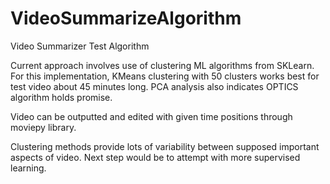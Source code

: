 # VideoSummarizeAlgorithm
Video Summarizer Test Algorithm

Current approach involves use of clustering ML algorithms from SKLearn. 
For this implementation, KMeans clustering with 50 clusters works best for test video about 45 minutes long. PCA analysis also indicates OPTICS algorithm holds promise. 

Video can be outputted and edited with given time positions through moviepy library.

Clustering methods provide lots of variability between supposed important aspects of video. Next step would be to attempt with more supervised learning. 
